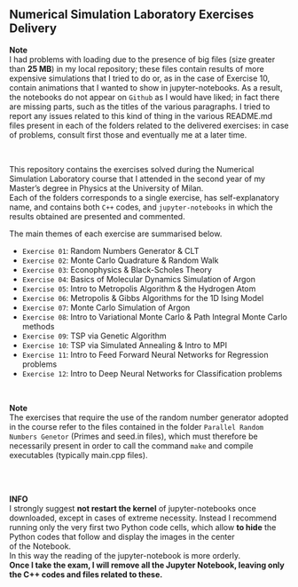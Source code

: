 ## Numerical Simulation Laboratory Exercises Delivery

<div class="alert alert-info" role="alert">
 
  <b>Note</b> <br>
  I had problems with loading due to the presence of big files (size greater than <strong>25 MB</strong>) in my local repository; these files contain results of 
  more expensive simulations that I tried to do or, as in the case of Exercise 10, contain animations that I wanted to show in jupyter-notebooks.
  As a result, the notebooks do not appear on `Github` as I would have liked; in fact there are missing parts, such as the titles of the various paragraphs.
  I tried to report any issues related to this kind of thing in the various README.md files present in each of the folders related to the delivered exercises:
  in case of problems, consult first those and eventually me at a later time.
    
</div>

<br>

This repository contains the exercises solved during the Numerical Simulation Laboratory course that I attended in the second year of
my Master’s degree in Physics at the University of Milan. <br>
Each of the folders corresponds to a single exercise, has self-explanatory name, and contains both `C++` codes, and `jupyter-notebooks`
in which the results obtained are presented and commented.

The main themes of each exercise are summarised below.

- `Exercise 01`: Random Numbers Generator & CLT
- `Exercise 02`: Monte Carlo Quadrature & Random Walk
- `Exercise 03`: Econophysics & Black-Scholes Theory
- `Exercise 04`: Basics of Molecular Dynamics Simulation of Argon
- `Exercise 05`: Intro to Metropolis Algorithm & the Hydrogen Atom
- `Exercise 06`: Metropolis & Gibbs Algorithms for the 1D Ising Model
- `Exercise 07`: Monte Carlo Simulation of Argon
- `Exercise 08`: Intro to Variational Monte Carlo & Path Integral Monte Carlo methods
- `Exercise 09`: TSP via Genetic Algorithm
- `Exercise 10`: TSP via Simulated Annealing & Intro to MPI
- `Exercise 11`: Intro to Feed Forward Neural Networks for Regression problems 
- `Exercise 12`: Intro to Deep Neural Networks for Classification problems


<br>

<div class="alert alert-info" role="alert">
 
  <b>Note</b> <br>
  The exercises that require the use of the random number generator adopted in the course refer to the files contained 
  in the folder `Parallel Random Numbers Genetor` (Primes and seed.in files), which must therefore be necessarily present
  in order to call the command `make` and compile executables (typically main.cpp files).
    
</div>

<br>
<br>

<div class="alert alert-info" role="alert">
 
  <b>INFO</b> <br>
  I strongly suggest **not restart the kernel** of jupyter-notebooks once downloaded, except in cases of extreme necessity.
  Instead I recommend running only the very first two Python code cells, which allow **to hide** the Python codes that follow and display the images in the center   
  of the Notebook. <br>
  In this way the reading of the jupyter-notebook is more orderly.
  <br>
  **Once I take the exam, I will remove all the Jupyter Notebook, leaving only the C++ codes and files related to these.**
    
</div>
